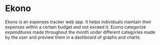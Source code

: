 # Ekono
Ekono is an expenses tracker web app. It helps individuals maintain their expenses within a certain budget and not exceed it. Econo categorize expenditures made throughout the month under different categories made by the user and preview them in a dashboard of graphs and charts.
